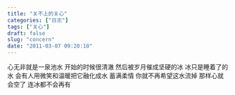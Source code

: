 ```yaml
---
title: "关不上的关心"
categories: ["日志"]
tags: ["关心"]
draft: false
slug: "concern"
date: "2011-03-07 09:20:10"
---
```


心无非就是一泉池水
开始的时候很清澈
然后被岁月催成坚硬的冰
冰只是睡着了的水
会有人用微笑和温暖把它融化成水
蓄满柔情
你就不再希望这水流掉
那样心就会空了
连冰都不会再有
